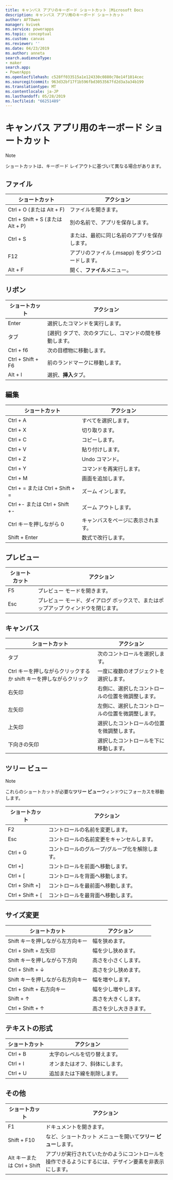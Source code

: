 ```yaml
---
title: キャンバス アプリのキーボード ショートカット |Microsoft Docs
description: キャンバス アプリ用のキーボード ショートカット
author: AFTOwen
manager: kvivek
ms.service: powerapps
ms.topic: conceptual
ms.custom: canvas
ms.reviewer: ''
ms.date: 04/23/2019
ms.author: anneta
search.audienceType:
- maker
search.app:
- PowerApps
ms.openlocfilehash: c528ff033515a1e124330c0880c78e14f1014cec
ms.sourcegitcommit: 963d32bf17f1b596fbd3053567fd2d3a3a34b199
ms.translationtype: MT
ms.contentlocale: ja-JP
ms.lasthandoff: 05/28/2019
ms.locfileid: "66251489"
---
```

# <a name="keyboard-shortcuts-for-canvas-apps"></a>キャンバス アプリ用のキーボード ショートカット

> [!NOTE]
> ショートカットは、キーボード レイアウトに基づいて異なる場合があります。

## <a name="file"></a>ファイル

| ショートカット | アクション |
|--|--|
| Ctrl + O (または Alt + F) | ファイルを開きます。 |
| Ctrl + Shift + S (または Alt + P) | 別の名前で、アプリを保存します。 |
| Ctrl + S | または、最初に同じ名前のアプリを保存します。 |
| F12 | アプリのファイル (.msapp) をダウンロードします。 |
| Alt + F | 開く、**ファイル**メニュー。 |

## <a name="ribbon"></a>リボン

| ショートカット | アクション |
|--|--|
| Enter | 選択したコマンドを実行します。 |
| タブ | [選択] タブで、次のタブにし、コマンドの間を移動します。 |
| Ctrl + f6 | 次の目標物に移動します。 |
| Ctrl + Shift + F6 | 前のランドマークに移動します。 |
| Alt + I | 選択、**挿入**タブ。 |

## <a name="editing"></a>編集

| ショートカット | アクション |
|--|--|
| Ctrl + A | すべてを選択します。 |
| Ctrl + X | 切り取ります。 |
| Ctrl + C | コピーします。 |
| Ctrl + V | 貼り付けします。 |
| Ctrl + Z | Undo コマンド。 |
| Ctrl + Y | コマンドを再実行します。 |
| Ctrl + M | 画面を追加します。 |
| Ctrl + = または Ctrl + Shift + = | ズーム インします。 |
| Ctrl +- または Ctrl + Shift +- | ズーム アウトします。 |
| Ctrl キーを押しながら 0 | キャンバスをページに表示されます。 |
| Shift + Enter | 数式で改行します。 |

## <a name="preview"></a>プレビュー

| ショートカット | アクション |
|--|--|
| F5 | プレビュー モードを開きます。 |
| Esc | プレビュー モード、ダイアログ ボックスで、またはポップアップ ウィンドウを閉じます。|

## <a name="canvas"></a>キャンバス

| ショートカット | アクション |
|--|--|
| タブ | 次のコントロールを選択します。 |
| Ctrl キーを押しながらクリックするか shift キーを押しながらクリック | 一度に複数のオブジェクトを選択します。 |
| 右矢印 | 右側に、選択したコントロールの位置を微調整します。 |
| 左矢印 | 左側に、選択したコントロールの位置を微調整します。 |
| 上矢印 | 選択したコントロールの位置を微調整します。 |
| 下向きの矢印 | 選択したコントロールを下に移動します。 |

## <a name="tree-view"></a>ツリー ビュー

> [!NOTE]
> これらのショートカットが必要な**ツリー ビュー**ウィンドウにフォーカスを移動します。

| ショートカット | アクション |
|--|--|
| F2 | コントロールの名前を変更します。 |
| Esc | コントロールの名前変更をキャンセルします。 |
| Ctrl + G | コントロールのグループ/グループ化を解除します。 |
| Ctrl +] | コントロールを前面へ移動します。 |
| Ctrl + [ | コントロールを背面へ移動します。 |
| Ctrl + Shift +] | コントロールを最前面へ移動します。 |
| Ctrl + Shift + [ | コントロールを最背面へ移動します。 |

## <a name="resize"></a>サイズ変更

| ショートカット | アクション |
|--|--|
| Shift キーを押しながら左方向キー | 幅を狭めます。 |
| Ctrl + Shift + 左矢印 | 幅を少し狭めます。 |
| Shift キーを押しながら下方向 | 高さを小さくします。 |
| Ctrl + Shift + ↓ | 高さを少し狭めます。 |
| Shift キーを押しながら右方向キー | 幅を増やします。 |
| Ctrl + Shift + 右方向キー | 幅を少し増やします。 |
| Shift + ↑ | 高さを大きくします。 |
| Ctrl + Shift + ↑ | 高さを少し大ききます。 |

## <a name="text-format"></a>テキストの形式

| ショートカット | アクション |
|--|--|
| Ctrl + B  | 太字のレベルを切り替えます。 |
| Ctrl + I | オンまたはオフ、斜体にします。 |
| Ctrl + U | 追加または下線を削除します。 |

## <a name="other"></a>その他

| ショートカット | アクション |
|--|--|
| F1 | ドキュメントを開きます。 |
| Shift + F10 | など、ショートカット メニューを開いて**ツリー ビュー**します。 |
| Alt キーまたは Ctrl + Shift | アプリが実行されていたかのようにコントロールを操作できるようにするには、デザイン要素を非表示にします。 |
